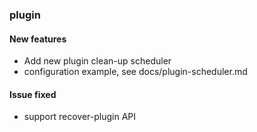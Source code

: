 ### plugin

#### New features

- Add new plugin clean-up scheduler
 - configuration example, see docs/plugin-scheduler.md
 
#### Issue fixed

- support recover-plugin API


